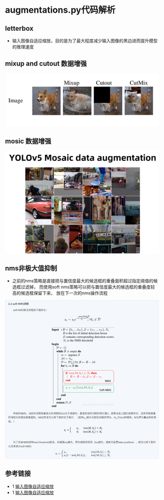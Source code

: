 # augmentations.py代码解析

## letterbox
* 输入图像自适应缩放，目的是为了最大程度减少输入图像的黑边进而提升模型的推理速度

## mixup and cutout 数据增强
![mixup_cutout](../docs/images/data_augmentation/mixup_cutout.png)

## mosic 数据增强
![mosic](../docs/images/data_augmentation/mosic.png)

## nms非极大值抑制
* 之前的nms策略是直接把与置信度最大的候选框的重叠面积超过指定阈值的候选框过滤掉，
  而使用soft nms策略可以把与置信度最大的候选框的重叠度较高的候选框保留下来，
  放在下一次的nms操作流程

![](../docs/images/anchor/非极大值抑制nms改进策略.png)

## 参考链接
* 1 [输入图像自适应缩放](https://zhuanlan.zhihu.com/p/172121380)
* 1 [输入图像自适应缩放](https://www.jiangdabai.com/2117)
